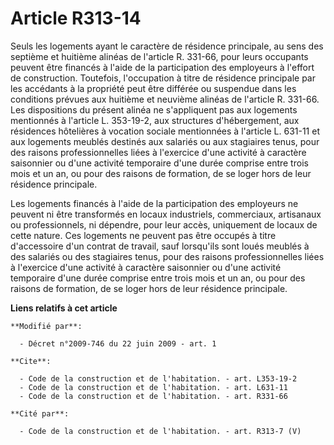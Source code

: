 # Article R313-14

Seuls les logements ayant le caractère de résidence principale, au sens des septième et huitième alinéas de l'article R.
331-66, pour leurs occupants peuvent être financés à l'aide de la participation des employeurs à l'effort de construction.
Toutefois, l'occupation à titre de résidence principale par les accédants à la propriété peut être différée ou suspendue dans
les conditions prévues aux huitième et neuvième alinéas de l'article R. 331-66. Les dispositions du présent alinéa ne
s'appliquent pas aux logements mentionnés à l'article L. 353-19-2, aux structures d'hébergement, aux résidences hôtelières à
vocation sociale mentionnées à l'article L. 631-11 et aux logements meublés destinés aux salariés ou aux stagiaires tenus,
pour des raisons professionnelles liées à l'exercice d'une activité à caractère saisonnier ou d'une activité temporaire d'une
durée comprise entre trois mois et un an, ou pour des raisons de formation, de se loger hors de leur résidence principale. 

Les logements financés à l'aide de la participation des employeurs ne peuvent ni être transformés en locaux industriels,
commerciaux, artisanaux ou professionnels, ni dépendre, pour leur accès, uniquement de locaux de cette nature. Ces logements
ne peuvent pas être occupés à titre d'accessoire d'un contrat de travail, sauf lorsqu'ils sont loués meublés à des salariés
ou des stagiaires tenus, pour des raisons professionnelles liées à l'exercice d'une activité à caractère saisonnier ou d'une
activité temporaire d'une durée comprise entre trois mois et un an, ou pour des raisons de formation, de se loger hors de
leur résidence principale.

**Liens relatifs à cet article**

	**Modifié par**:

	  - Décret n°2009-746 du 22 juin 2009 - art. 1

	**Cite**:

	  - Code de la construction et de l'habitation. - art. L353-19-2
	  - Code de la construction et de l'habitation. - art. L631-11
	  - Code de la construction et de l'habitation. - art. R331-66

	**Cité par**:

	  - Code de la construction et de l'habitation. - art. R313-7 (V)
